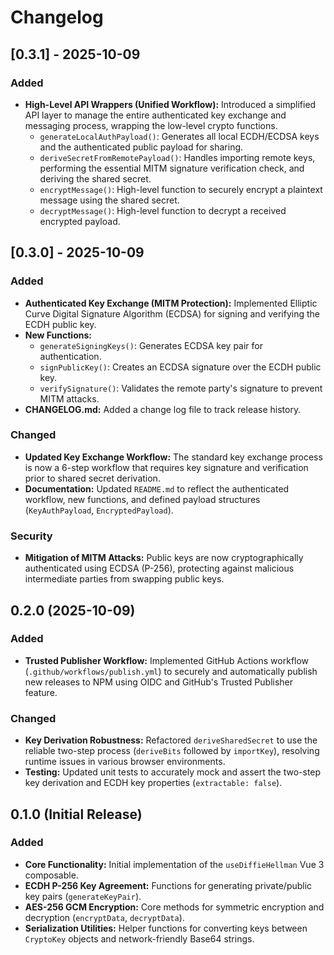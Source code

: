 # Changelog

## [0.3.1] - 2025-10-09

### Added
* **High-Level API Wrappers (Unified Workflow):** Introduced a simplified API layer to manage the entire authenticated key exchange and messaging process, wrapping the low-level crypto functions.
    * `generateLocalAuthPayload()`: Generates all local ECDH/ECDSA keys and the authenticated public payload for sharing.
    * `deriveSecretFromRemotePayload()`: Handles importing remote keys, performing the essential MITM signature verification check, and deriving the shared secret.
    * `encryptMessage()`: High-level function to securely encrypt a plaintext message using the shared secret.
    * `decryptMessage()`: High-level function to decrypt a received encrypted payload.

## [0.3.0] - 2025-10-09

### Added
- **Authenticated Key Exchange (MITM Protection):** Implemented Elliptic Curve Digital Signature Algorithm (ECDSA) for signing and verifying the ECDH public key.
- **New Functions:**
    - `generateSigningKeys()`: Generates ECDSA key pair for authentication.
    - `signPublicKey()`: Creates an ECDSA signature over the ECDH public key.
    - `verifySignature()`: Validates the remote party's signature to prevent MITM attacks.
- **CHANGELOG.md:** Added a change log file to track release history.

### Changed
- **Updated Key Exchange Workflow:** The standard key exchange process is now a 6-step workflow that requires key signature and verification prior to shared secret derivation.
- **Documentation:** Updated `README.md` to reflect the authenticated workflow, new functions, and defined payload structures (`KeyAuthPayload`, `EncryptedPayload`).

### Security
- **Mitigation of MITM Attacks:** Public keys are now cryptographically authenticated using ECDSA (P-256), protecting against malicious intermediate parties from swapping public keys.

## 0.2.0 (2025-10-09)

### Added

- **Trusted Publisher Workflow:** Implemented GitHub Actions workflow (`.github/workflows/publish.yml`) to securely and automatically publish new releases to NPM using OIDC and GitHub's Trusted Publisher feature.

### Changed

- **Key Derivation Robustness:** Refactored `deriveSharedSecret` to use the reliable two-step process (`deriveBits` followed by `importKey`), resolving runtime issues in various browser environments.
- **Testing:** Updated unit tests to accurately mock and assert the two-step key derivation and ECDH key properties (`extractable: false`).

## 0.1.0 (Initial Release)

### Added

- **Core Functionality:** Initial implementation of the `useDiffieHellman` Vue 3 composable.
- **ECDH P-256 Key Agreement:** Functions for generating private/public key pairs (`generateKeyPair`).
- **AES-256 GCM Encryption:** Core methods for symmetric encryption and decryption (`encryptData`, `decryptData`).
- **Serialization Utilities:** Helper functions for converting keys between `CryptoKey` objects and network-friendly Base64 strings.